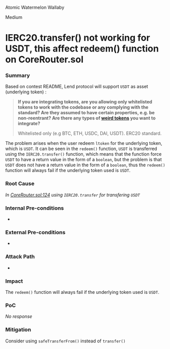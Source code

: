 Atomic Watermelon Wallaby

Medium

# IERC20.transfer() not working for USDT, this affect redeem() function on CoreRouter.sol

### Summary

Based on contest README, Lend protocol will support `USDT` as asset (underlying token) :

> 
> 
> 
> **If you are integrating tokens, are you allowing only whitelisted tokens to work with the codebase or any complying with the standard? Are they assumed to have certain properties, e.g. be non-reentrant? Are there any types of [weird tokens](https://github.com/d-xo/weird-erc20) you want to integrate?**
> 
> Whitelisted only (e.g BTC, ETH, USDC, DAI, USDT). ERC20 standard.
> 

The problem arises when the user redeem `ltoken` for the underlying token, which is `USDT`. It can be seen in the `redeem()` function, `USDT` is transferred using the `IERC20.transfer()` function, which means that the function force `USDT` to have a return value in the form of a `boolean`, but the problem is that `USDT` does not have a return value in the form of a `boolean`, thus the `redeem()` function will always fail if the underlying token used is `USDT`.

### Root Cause

*In [CoreRouter.sol:124](https://github.com/sherlock-audit/2025-05-lend-audit-contest/blob/main/Lend-V2/src/LayerZero/CoreRouter.sol#L124) using `IERC20.transfer` for transfering `USDT`*

### Internal Pre-conditions

-

### External Pre-conditions

-

### Attack Path

-

### Impact

The `redeem()` function will always fail if the underlying token used is `USDT`.

### PoC

_No response_

### Mitigation

Consider using `safeTransferFrom()` instead of `transfer()`